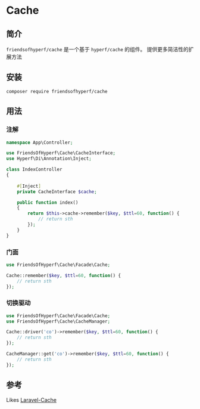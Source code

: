 # Cache

## 简介

`friendsofhyperf/cache` 是一个基于 `hyperf/cache` 的组件。 提供更多简洁性的扩展方法

## 安装

```shell
composer require friendsofhyperf/cache
```

## 用法

### 注解

```php
namespace App\Controller;

use FriendsOfHyperf\Cache\CacheInterface;
use Hyperf\Di\Annotation\Inject;

class IndexController
{
   
    #[Inject]
    private CacheInterface $cache;

    public function index()
    {
        return $this->cache->remember($key, $ttl=60, function() {
            // return sth
        });
    }
}
```

### 门面

```php
use FriendsOfHyperf\Cache\Facade\Cache;

Cache::remember($key, $ttl=60, function() {
    // return sth
});
```

### 切换驱动

```php
use FriendsOfHyperf\Cache\Facade\Cache;
use FriendsOfHyperf\Cache\CacheManager;

Cache::driver('co')->remember($key, $ttl=60, function() {
    // return sth
});

CacheManager::get('co')->remember($key, $ttl=60, function() {
    // return sth
});
```

## 参考

Likes [Laravel-Cache](https://laravel.com/docs/8.x/cache)
